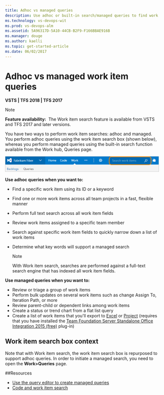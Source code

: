 ```yaml
---
title: Adhoc vs managed queries
description: Use adhoc or built-in search/managed queries to find work items using Visual Studio Team Services (VSTS) and Team Foundation Server (TFS)
ms.technology: vs-devops-wit
ms.prod: vs-devops-alm
ms.assetid: 5A96317D-5A10-44CB-B2F9-F166BBAE916B
ms.manager: douge
ms.author: kaelli
ms.topic: get-started-article
ms.date: 06/02/2017  
---
```


# Adhoc vs managed work item queries

<b>VSTS | TFS 2018 | TFS 2017</b> 


>[!NOTE]  
>**Feature availability:**&#160;&#160;The Work item search feature is available from VSTS and TFS 2017 and later versions.     

You have two ways to perform work item searches: adhoc and managed. You perform adhoc queries using the work item search box (shown below), whereas you perform managed queries using the built-in search function available from the Work hub, Queries page.  

![Search Work Items Text Box](_img/using-queries-search-box-ts.png)

**Use adhoc queries when you want to:**
- Find a specific work item using its ID or a keyword 
- Find one or more work items across all team projects in a fast, flexible manner
- Perform full text search across all work item fields
- Review work items assigned to a specific team member
- Search against specific work item fields to quickly narrow down a list of work items 
- Determine what key words will support a managed search 

	>[!NOTE]  
	>With Work item search, searches are performed against a full-text search engine that has indexed all work item fields.  

**Use managed queries when you want to:**
- Review or triage a group of work items  
- Perform bulk updates on several work items such as change Assign To, Iteration Path, or more 
- Review parent-child or dependent links among work items 
- Create a status or trend chart from a flat list query  
- Create a list of work items that you'll export to [Excel](../backlogs/office/bulk-add-modify-work-items-excel.md) or [Project](../backlogs/office/create-your-backlog-tasks-using-project.md) (requires that you have installed the [Team Foundation Server Standalone Office Integration 2015 (free)](https://www.visualstudio.com/downloads/#team-foundation-server-office-integration-2015-update-3-1) plug-in)   
	

## Work item search box context 
Note that with  Work item search, the work item search box is repurposed to support adhoc queries. In order to initiate a managed search, you need to open the **Work>Queries** page. 


##Resources 

- [Use the query editor to create managed queries](using-queries.md)
- [Code and work item search](../../search/index.md)
 